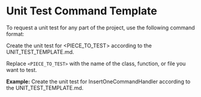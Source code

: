 # Unit Test Command Template

To request a unit test for any part of the project, use the following command format:

Create the unit test for <PIECE_TO_TEST> according to the UNIT_TEST_TEMPLATE.md.

Replace `<PIECE_TO_TEST>` with the name of the class, function, or file you want to test.

**Example:**
Create the unit test for InsertOneCommandHandler according to the UNIT_TEST_TEMPLATE.md.

